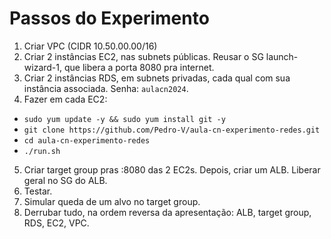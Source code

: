 # Passos do Experimento

1. Criar VPC (CIDR 10.50.00.00/16)
2. Criar 2 instâncias EC2, nas subnets públicas. Reusar o SG launch-wizard-1, que libera a porta 8080 pra internet.
3. Criar 2 instâncias RDS, em subnets privadas, cada qual com sua instância associada. Senha: `aulacn2024`.
4. Fazer em cada EC2:
  - `sudo yum update -y && sudo yum install git -y`
  - `git clone https://github.com/Pedro-V/aula-cn-experimento-redes.git`
  - `cd aula-cn-experimento-redes`
  - `./run.sh`
5. Criar target group pras :8080 das 2 EC2s. Depois, criar um ALB. Liberar geral no SG do ALB.
6. Testar.
7. Simular queda de um alvo no target group.
8. Derrubar tudo, na ordem reversa da apresentação: ALB, target group, RDS, EC2, VPC.

